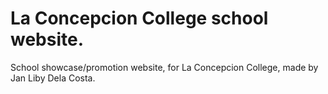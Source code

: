 # La Concepcion College school website.
School showcase/promotion website, for La Concepcion College, made by Jan Liby Dela Costa.